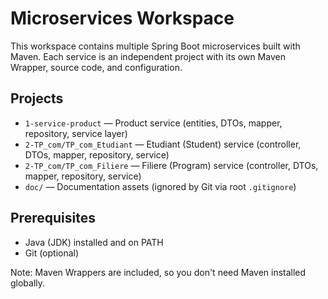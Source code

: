 # Microservices Workspace

This workspace contains multiple Spring Boot microservices built with Maven. Each service is an independent project with its own Maven Wrapper, source code, and configuration.

## Projects

- `1-service-product` — Product service (entities, DTOs, mapper, repository, service layer)
- `2-TP_com/TP_com_Etudiant` — Etudiant (Student) service (controller, DTOs, mapper, repository, service)
- `2-TP_com/TP_com_Filiere` — Filiere (Program) service (controller, DTOs, mapper, repository, service)
- `doc/` — Documentation assets (ignored by Git via root `.gitignore`)

## Prerequisites

- Java (JDK) installed and on PATH
- Git (optional)

Note: Maven Wrappers are included, so you don't need Maven installed globally.
